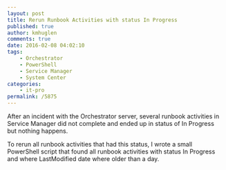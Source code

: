 ```yaml
---
layout: post
title: Rerun Runbook Activities with status In Progress
published: true
author: kmhuglen
comments: true
date: 2016-02-08 04:02:10
tags:
    - Orchestrator
    - PowerShell
    - Service Manager
    - System Center
categories:
    - it-pro
permalink: /5875
---
```

After an incident with the Orchestrator server, several runbook activities in Service Manager did not complete and ended up in status of In Progress but nothing happens.

To rerun all runbook activities that had this status, I wrote a small PowerShell script that found all runbook activities with status In Progress and where LastModified date where older than a day.

<script src="https://gist.github.com/kmhuglen/71ad3f307dfdd976d5a7.js"></script>